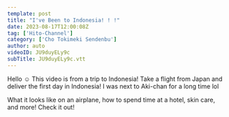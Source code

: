 ```yaml
---
template: post
title: "I've Been to Indonesia! ! !"
date: 2023-08-17T12:00:08Z
tag: ['Hito-Channel']
category: ['Cho Tokimeki Sendenbu']
author: auto 
videoID: JU9duyELy9c
subTitle: JU9duyELy9c.vtt
---
```

Hello ☺ This video is from a trip to Indonesia! Take a flight from Japan and deliver the first day in Indonesia! I was next to Aki-chan for a long time lol

What it looks like on an airplane, how to spend time at a hotel, skin care, and more! Check it out!
